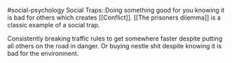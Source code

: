 #social-psychology
Social Traps::Doing something good for you knowing it is bad for others which creates [[Conflict]]. [[The prisoners dilemma]] is a classic example of a social trap.
<!--SR:!2023-11-09,3,250-->

Consistently breaking traffic rules to get somewhere faster despite putting all others on the road in danger. Or buying nestle shit despite knowing it is bad for the environment. 